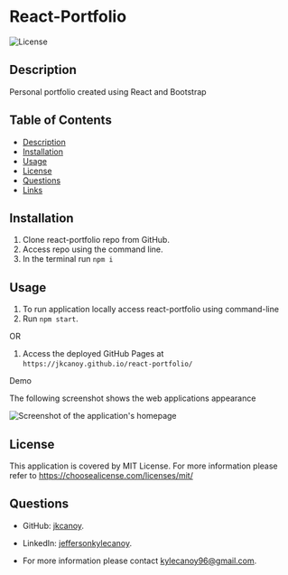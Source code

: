 # React-Portfolio

![License](https://img.shields.io/badge/License-MIT-yellow.svg)

## Description

Personal portfolio created using React and Bootstrap

## Table of Contents

- [Description](#description)
- [Installation](#installation)
- [Usage](#usage)
- [License](#license)
- [Questions](#questions)
- [Links](#links)

## Installation

1. Clone react-portfolio repo from GitHub.
2. Access repo using the command line.
3. In the terminal run `npm i`

## Usage

1. To run application locally access react-portfolio using command-line
2. Run `npm start`.

OR

1. Access the deployed GitHub Pages at `https://jkcanoy.github.io/react-portfolio/`

Demo

The following screenshot shows the web applications appearance

![Screenshot of the application's homepage](./public/portfolioScreen.png)

## License

This application is covered by MIT License. For more information please refer to https://choosealicense.com/licenses/mit/

## Questions

- GitHub: [jkcanoy](https://github.com/jkcanoy).

- LinkedIn: [jeffersonkylecanoy](www.linkedin.com/in/jeffersonkylecanoy).

- For more information please contact kylecanoy96@gmail.com.
